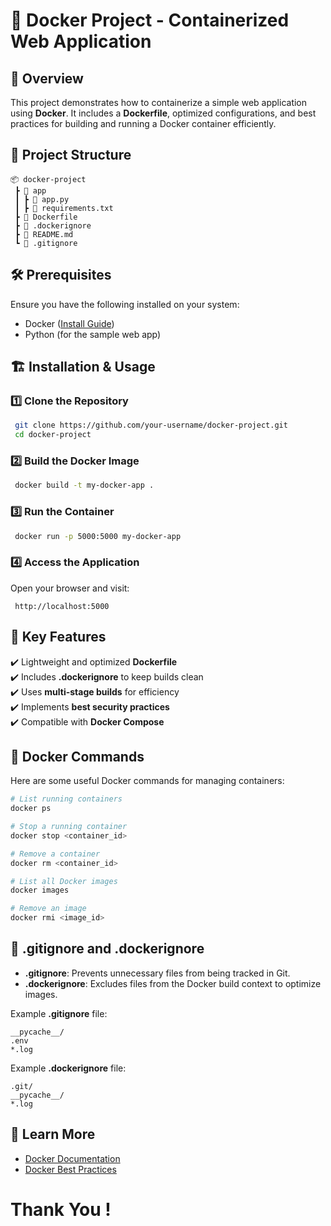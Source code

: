 # 🚀 Docker Project - Containerized Web Application

## 📌 Overview
This project demonstrates how to containerize a simple web application using **Docker**. It includes a **Dockerfile**, optimized configurations, and best practices for building and running a Docker container efficiently.

## 📂 Project Structure
```
📦 docker-project
 ┣ 📂 app
 ┃ ┣ 📜 app.py
 ┃ ┣ 📜 requirements.txt
 ┣ 📜 Dockerfile
 ┣ 📜 .dockerignore
 ┣ 📜 README.md
 ┗ 📜 .gitignore
```

## 🛠 Prerequisites
Ensure you have the following installed on your system:
- Docker ([Install Guide](https://docs.docker.com/get-docker/))
- Python (for the sample web app)

## 🏗️ Installation & Usage
### 1️⃣ Clone the Repository
```sh
 git clone https://github.com/your-username/docker-project.git
 cd docker-project
```

### 2️⃣ Build the Docker Image
```sh
 docker build -t my-docker-app .
```

### 3️⃣ Run the Container
```sh
 docker run -p 5000:5000 my-docker-app
```

### 4️⃣ Access the Application
Open your browser and visit:
```
 http://localhost:5000
```

## 📝 Key Features
✔️ Lightweight and optimized **Dockerfile**  
✔️ Includes **.dockerignore** to keep builds clean  
✔️ Uses **multi-stage builds** for efficiency  
✔️ Implements **best security practices**  
✔️ Compatible with **Docker Compose**  

## 🔧 Docker Commands
Here are some useful Docker commands for managing containers:
```sh
# List running containers
docker ps

# Stop a running container
docker stop <container_id>

# Remove a container
docker rm <container_id>

# List all Docker images
docker images

# Remove an image
docker rmi <image_id>
```

## 📜 .gitignore and .dockerignore
- **.gitignore**: Prevents unnecessary files from being tracked in Git.
- **.dockerignore**: Excludes files from the Docker build context to optimize images.

Example **.gitignore** file:
```
__pycache__/
.env
*.log
```

Example **.dockerignore** file:
```
.git/
__pycache__/
*.log
```

## 📖 Learn More
- [Docker Documentation](https://docs.docker.com/)
- [Docker Best Practices](https://docs.docker.com/develop/dev-best-practices/)

# Thank You !
